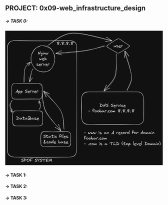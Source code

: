 ## PROJECT: 0x09-web_infrastructure_design
##### -> TASK 0:
![task-0](https://raw.githubusercontent.com/YassineRKB/alx-system_engineering-devops/main/0x09-web_infrastructure_design/assets/task0.png)
#### -> TASK 1:

#### -> TASK 2:

#### -> TASK 3:


